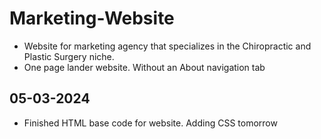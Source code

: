 # Marketing-Website
- Website for marketing agency that specializes in the Chiropractic and Plastic Surgery niche.
- One page lander website. Without an About navigation tab

## 05-03-2024
- Finished HTML base code for website. Adding CSS tomorrow

